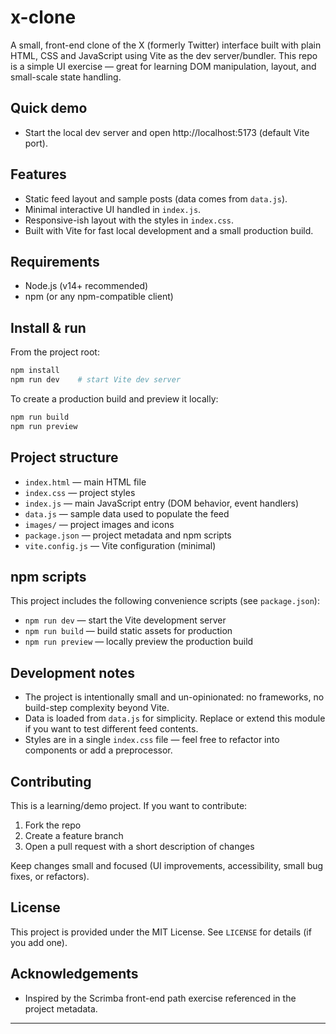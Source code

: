 # x-clone

A small, front-end clone of the X (formerly Twitter) interface built with plain HTML, CSS and JavaScript using Vite as the dev server/bundler. This repo is a simple UI exercise — great for learning DOM manipulation, layout, and small-scale state handling.

## Quick demo

- Start the local dev server and open http://localhost:5173 (default Vite port).

## Features

- Static feed layout and sample posts (data comes from `data.js`).
- Minimal interactive UI handled in `index.js`.
- Responsive-ish layout with the styles in `index.css`.
- Built with Vite for fast local development and a small production build.

## Requirements

- Node.js (v14+ recommended)
- npm (or any npm-compatible client)

## Install & run

From the project root:

```bash
npm install
npm run dev    # start Vite dev server
```

To create a production build and preview it locally:

```bash
npm run build
npm run preview
```

## Project structure

- `index.html` — main HTML file
- `index.css` — project styles
- `index.js` — main JavaScript entry (DOM behavior, event handlers)
- `data.js` — sample data used to populate the feed
- `images/` — project images and icons
- `package.json` — project metadata and npm scripts
- `vite.config.js` — Vite configuration (minimal)

## npm scripts

This project includes the following convenience scripts (see `package.json`):

- `npm run dev` — start the Vite development server
- `npm run build` — build static assets for production
- `npm run preview` — locally preview the production build

## Development notes

- The project is intentionally small and un-opinionated: no frameworks, no build-step complexity beyond Vite.
- Data is loaded from `data.js` for simplicity. Replace or extend this module if you want to test different feed contents.
- Styles are in a single `index.css` file — feel free to refactor into components or add a preprocessor.

## Contributing

This is a learning/demo project. If you want to contribute:

1. Fork the repo
2. Create a feature branch
3. Open a pull request with a short description of changes

Keep changes small and focused (UI improvements, accessibility, small bug fixes, or refactors).

## License

This project is provided under the MIT License. See `LICENSE` for details (if you add one).

## Acknowledgements

- Inspired by the Scrimba front-end path exercise referenced in the project metadata.

---